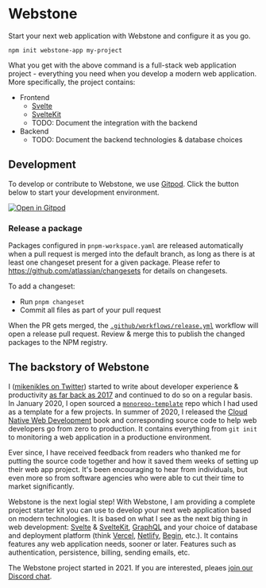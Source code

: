# Webstone

Start your next web application with Webstone and configure it as you go.

```
npm init webstone-app my-project
```

What you get with the above command is a full-stack web application project - everything you need when you develop a modern web application. More specifically, the project contains:

- Frontend
  - [Svelte](https://svelte.dev)
  - [SvelteKit](https://kit.svelte.dev)
  - TODO: Document the integration with the backend
- Backend
  - TODO: Document the backend technologies & database choices

## Development

To develop or contribute to Webstone, we use [Gitpod](https://www.gitpod.io). Click the button below to start your development environment.

[![Open in Gitpod](https://gitpod.io/button/open-in-gitpod.svg)](https://gitpod.io/#https://github.com/WebstoneHQ/webstone)

### Release a package

Packages configured in `pnpm-workspace.yaml` are released automatically when a pull request is merged into the default branch, as long as there is at least one changeset present for a given package. Please refer to https://github.com/atlassian/changesets for details on changesets.

To add a changeset:

- Run `pnpm changeset`
- Commit all files as part of your pull request

When the PR gets merged, the [`.github/workflows/release.yml`](.github/workflows/release.yml) workflow will open a release pull request. Review & merge this to publish the changed packages to the NPM registry.

## The backstory of Webstone

I ([mikenikles on Twitter](https://twitter.com/mikenikles)) started to write about developer experience & productivity [as far back as 2017](https://www.mikenikles.com/blog/a-mostly-automated-release-process) and continued to do so on a regular basis. In January 2020, I open sourced a [`monorepo-template`](https://github.com/mikenikles/monorepo-template) repo which I had used as a template for a few projects. In summer of 2020, I released the [Cloud Native Web Development](https://www.mikenikles.com/cloud-native-web-development) book and corresponding source code to help web developers go from zero to production. It contains everything from `git init` to monitoring a web application in a productione environment.

Ever since, I have received feedback from readers who thanked me for putting the source code together and how it saved them weeks of setting up their web app project. It's been encouraging to hear from individuals, but even more so from software agencies who were able to cut their time to market significantly.

Webstone is the next logial step! With Webstone, I am providing a complete project starter kit you can use to develop your next web application based on modern technologies. It is based on what I see as the next big thing in web development: [Svelte](https://svelte.dev) & [SvelteKit](https://kit.svelte.dev), [GraphQL](https://graphql.org/) and your choice of database and deployment platform (think [Vercel](https://vercel.com), [Netlify](https://www.netlify.com), [Begin](https://begin.com), etc.). It contains features any web application needs, sooner or later. Features such as authentication, persistence, billing, sending emails, etc.

The Webstone project started in 2021. If you are interested, pleaes [join our Discord chat](https://discord.gg/WTyAkYe8t3).

